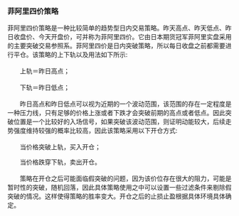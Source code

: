 ### 菲阿里四价策略
菲阿里四价策略是一种比较简单的趋势型日内交易策略。昨天高点、昨天低点、昨日收盘价、今天开盘价，可并称为菲阿里四价。它由日本期货冠军菲阿里实盘采用的主要突破交易参照系。菲阿里四价是日内突破策略，所以每日收盘之前都需要进行平仓。该策略的上下轨以及用法如下所示:<br>
<br>
　　上轨＝昨日高点；<br>
<br>
　　下轨＝昨日低点；<br>
<br>
　　昨日高点和昨日低点可以视为近期的一个波动范围，该范围的存在一定程度是一种压力线，只有足够的价格上涨或者下跌才会突破前期的高点或者低点。因此突破位置是一个比较好的入场信号，如果突破该波动范围，则证明动能较大，后续走势强度维持较强的概率比较高，因此该策略采用以下开仓方式:<br>
<br>
　　当价格突破上轨，买入开仓；<br>

　　当价格跌穿下轨，卖出开仓。<br>
<br>
　　策略在开仓之后可能面临假突破的问题，因为该价位存在很大的阻力，可能是暂时性的突破，随机回落，因此具体策略使用之中可以设置一些过滤条件来剔除假突破的情况。这样使得策略的胜率变大。开仓之后的止损止盈根据具体环境具体确定。<br>

